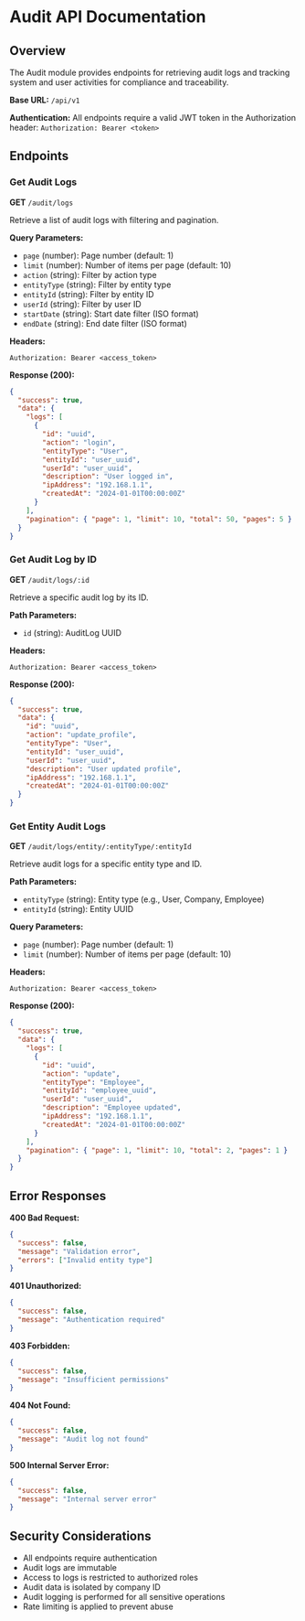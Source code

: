 # Audit API Documentation

## Overview

The Audit module provides endpoints for retrieving audit logs and tracking system and user activities for compliance and traceability.

**Base URL:** `/api/v1`

**Authentication:** All endpoints require a valid JWT token in the Authorization header: `Authorization: Bearer <token>`

## Endpoints

### Get Audit Logs

**GET** `/audit/logs`

Retrieve a list of audit logs with filtering and pagination.

**Query Parameters:**

- `page` (number): Page number (default: 1)
- `limit` (number): Number of items per page (default: 10)
- `action` (string): Filter by action type
- `entityType` (string): Filter by entity type
- `entityId` (string): Filter by entity ID
- `userId` (string): Filter by user ID
- `startDate` (string): Start date filter (ISO format)
- `endDate` (string): End date filter (ISO format)

**Headers:**

```
Authorization: Bearer <access_token>
```

**Response (200):**

```json
{
  "success": true,
  "data": {
    "logs": [
      {
        "id": "uuid",
        "action": "login",
        "entityType": "User",
        "entityId": "user_uuid",
        "userId": "user_uuid",
        "description": "User logged in",
        "ipAddress": "192.168.1.1",
        "createdAt": "2024-01-01T00:00:00Z"
      }
    ],
    "pagination": { "page": 1, "limit": 10, "total": 50, "pages": 5 }
  }
}
```

### Get Audit Log by ID

**GET** `/audit/logs/:id`

Retrieve a specific audit log by its ID.

**Path Parameters:**

- `id` (string): AuditLog UUID

**Headers:**

```
Authorization: Bearer <access_token>
```

**Response (200):**

```json
{
  "success": true,
  "data": {
    "id": "uuid",
    "action": "update_profile",
    "entityType": "User",
    "entityId": "user_uuid",
    "userId": "user_uuid",
    "description": "User updated profile",
    "ipAddress": "192.168.1.1",
    "createdAt": "2024-01-01T00:00:00Z"
  }
}
```

### Get Entity Audit Logs

**GET** `/audit/logs/entity/:entityType/:entityId`

Retrieve audit logs for a specific entity type and ID.

**Path Parameters:**

- `entityType` (string): Entity type (e.g., User, Company, Employee)
- `entityId` (string): Entity UUID

**Query Parameters:**

- `page` (number): Page number (default: 1)
- `limit` (number): Number of items per page (default: 10)

**Headers:**

```
Authorization: Bearer <access_token>
```

**Response (200):**

```json
{
  "success": true,
  "data": {
    "logs": [
      {
        "id": "uuid",
        "action": "update",
        "entityType": "Employee",
        "entityId": "employee_uuid",
        "userId": "user_uuid",
        "description": "Employee updated",
        "ipAddress": "192.168.1.1",
        "createdAt": "2024-01-01T00:00:00Z"
      }
    ],
    "pagination": { "page": 1, "limit": 10, "total": 2, "pages": 1 }
  }
}
```

## Error Responses

**400 Bad Request:**

```json
{
  "success": false,
  "message": "Validation error",
  "errors": ["Invalid entity type"]
}
```

**401 Unauthorized:**

```json
{
  "success": false,
  "message": "Authentication required"
}
```

**403 Forbidden:**

```json
{
  "success": false,
  "message": "Insufficient permissions"
}
```

**404 Not Found:**

```json
{
  "success": false,
  "message": "Audit log not found"
}
```

**500 Internal Server Error:**

```json
{
  "success": false,
  "message": "Internal server error"
}
```

## Security Considerations

- All endpoints require authentication
- Audit logs are immutable
- Access to logs is restricted to authorized roles
- Audit data is isolated by company ID
- Audit logging is performed for all sensitive operations
- Rate limiting is applied to prevent abuse
